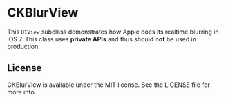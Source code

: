 # CKBlurView

This `UIView` subclass demonstrates how Apple does its realtime blurring in iOS 7. This class uses **private APIs** and thus should **not** be used in production.

## License

CKBlurView is available under the MIT license. See the LICENSE file for more info.
